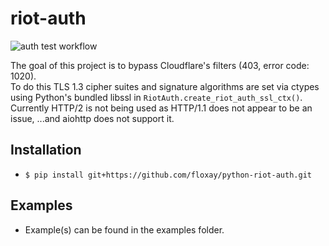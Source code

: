 # riot-auth

![auth test workflow](https://github.com/floxay/python-riot-auth/actions/workflows/test-auth.yml/badge.svg?branch=main)

The goal of this project is to bypass Cloudflare's filters (403, error code: 1020).  
To do this TLS 1.3 cipher suites and signature algorithms are set via ctypes using Python's bundled libssl in `RiotAuth.create_riot_auth_ssl_ctx()`.  
Currently HTTP/2 is not being used as HTTP/1.1 does not appear to be an issue, ...and aiohttp does not support it.

## Installation
 - `$ pip install git+https://github.com/floxay/python-riot-auth.git`

## Examples
 - Example(s) can be found in the examples folder.
